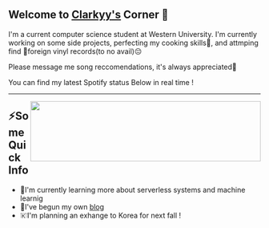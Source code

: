 <h2>Welcome to <a href="https://clarkyy.ca">Clarkyy's</a> Corner 👋</h2>

<p>I'm a current computer science student at Western University. I'm currently working on some side projects, perfecting my cooking skills🥑, and attmping find 💽foreign vinyl records(to no avail)😔</p>

<p>Please message me song reccomendations, it's always appreciated🤩</p>
<p>You can find my latest Spotify status Below in real time !</p>


---


<img align="right" src="https://spotify-now-playing-svg-git-main-inuayasha.vercel.app/api" width="460" height="120">

<h2>⚡️Some Quick Info</h2>

<ul>
    <li>
        💽I'm currently learning more about serverless systems and machine learnig
    </li>
    <li>
        📝I've begun my own <a href="https://clarkyy.ca/blog">blog</a>
    </li>
    <li>
        <img src="https://upload.wikimedia.org/wikipedia/commons/thumb/0/09/Flag_of_South_Korea.svg/255px-Flag_of_South_Korea.svg.png" alt="🇰🇷" height="14">I'm planning an exhange to Korea for next fall ! 
    </li>
</ul>

<!-- 
<h2>Here's some tech I use</h2>
<img src="https://raw.githubusercontent.com/devicons/devicon/master/icons/react/react-original-wordmark.svg" alt="react" width="25" height="25" />
<img src="https://raw.githubusercontent.com/devicons/devicon/master/icons/css3/css3-original-wordmark.svg" alt="css3" width="25" height="25" />
<img src="https://raw.githubusercontent.com/devicons/devicon/master/icons/javascript/javascript-original.svg" alt="javascript" width="25" height="25" />
<img src="https://raw.githubusercontent.com/devicons/devicon/master/icons/typescript/typescript-original.svg" alt="typescript" width="25" height="25" />
<img src="https://raw.githubusercontent.com/devicons/devicon/master/icons/mysql/mysql-original-wordmark.svg" alt="mysql" width="25" height="25" />
<img src="https://raw.githubusercontent.com/devicons/devicon/master/icons/nodejs/nodejs-original-wordmark.svg" alt="nodejs" width="25" height="25" />
<img src="https://raw.githubusercontent.com/devicons/devicon/master/icons/python/python-original-wordmark.svg" alt="python" width="25" height="25" />
<img src="https://raw.githubusercontent.com/devicons/devicon/master/icons/nginx/nginx-original.svg" alt="nginx" width="25" height="25" />
<img src="https://raw.githubusercontent.com/github/explore/80688e429a7d4ef2fca1e82350fe8e3517d3494d/topics/aws/aws.png" alt="aws" width="25" height="25" />
<img src="https://www.vectorlogo.zone/logos/google_cloud/google_cloud-icon.svg" alt="gcp" width="25" height="25" />
<img src="https://raw.githubusercontent.com/devicons/devicon/master/icons/docker/docker-original.svg" alt="Docker" width="25" height="25" /> -->

